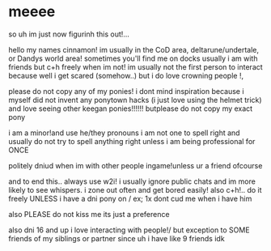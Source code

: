 # meeee
so uh im just now figurinh this out!...

hello my names cinnamon! im usually in the CoD area, deltarune/undertale, or Dandys world area! sometimes you'll find me on docks
usually i am with friends but c+h freely when im not! im usually not the first person to interact because well i get scared (somehow..) but i do love crowning people !,

please do not copy any of my ponies! i dont mind inspiration because i myself did not invent any ponytown hacks (i just love using the helmet trick) and love seeing other keegan ponies!!!!!! butplease do not copy my exact pony

i am a minor!and use he/they pronouns i am not one to spell right and usually do not try to spell anything right unless i am being professional for ONCE


politely dniud when im with other people ingame!unless ur a friend ofcourse

and to end this..
always use w2i! i usually ignore public chats and im more likely to see whispers. i zone out often and get bored easily!
also c+h!.. do it freely UNLESS i have a dni pony on / ex; 1x dont cud me when i have him

also PLEASE do not kiss me its just a preference

 also dni 16 and up i love interacting with people!/ but exception to SOME friends of my siblings or partner since uh i have like 9 friends idk
